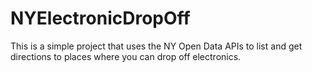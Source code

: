 # NYElectronicDropOff

This is a simple project that uses the NY Open Data APIs to list and get directions to places where
you can drop off electronics.
